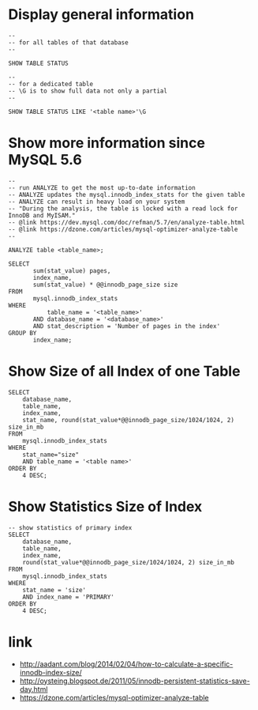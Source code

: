 # Display general information

```mysql
-- 
-- for all tables of that database
-- 

SHOW TABLE STATUS

-- 
-- for a dedicated table
-- \G is to show full data not only a partial
-- 

SHOW TABLE STATUS LIKE '<table name>'\G
```

# Show more information since MySQL 5.6

```mysql
-- 
-- run ANALYZE to get the most up-to-date information
-- ANALYZE updates the mysql.innodb_index_stats for the given table
-- ANALYZE can result in heavy load on your system
-- "During the analysis, the table is locked with a read lock for InnoDB and MyISAM."
-- @link https://dev.mysql.com/doc/refman/5.7/en/analyze-table.html
-- @link https://dzone.com/articles/mysql-optimizer-analyze-table
-- 

ANALYZE table <table_name>;

SELECT
       sum(stat_value) pages,
       index_name,
       sum(stat_value) * @@innodb_page_size size
FROM
       mysql.innodb_index_stats
WHERE
           table_name = '<table_name>'
       AND database_name = '<database_name>'
       AND stat_description = 'Number of pages in the index'
GROUP BY
       index_name;
```

# Show Size of all Index of one Table

```mysql
SELECT 
    database_name, 
    table_name, 
    index_name, 
    stat_name, round(stat_value*@@innodb_page_size/1024/1024, 2) size_in_mb
FROM 
    mysql.innodb_index_stats
WHERE 
    stat_name="size" 
    AND table_name = '<table name>'
ORDER BY 
    4 DESC;
```

# Show Statistics Size of Index

```mysql
-- show statistics of primary index
SELECT 
    database_name, 
    table_name, 
    index_name, 
    round(stat_value*@@innodb_page_size/1024/1024, 2) size_in_mb
FROM 
    mysql.innodb_index_stats
WHERE 
    stat_name = 'size' 
    AND index_name = 'PRIMARY'
ORDER BY 
    4 DESC;
```

# link

* http://aadant.com/blog/2014/02/04/how-to-calculate-a-specific-innodb-index-size/
* http://oysteing.blogspot.de/2011/05/innodb-persistent-statistics-save-day.html
* https://dzone.com/articles/mysql-optimizer-analyze-table
